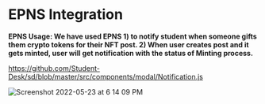 # EPNS Integration

**EPNS Usage: We have used EPNS 1) to notify student when someone gifts them crypto tokens for their NFT post. 2) When user creates post and it gets minted, user will get notification with the status of Minting process.**

https://github.com/Student-Desk/sd/blob/master/src/components/modal/Notification.js

![Screenshot 2022-05-23 at 6 14 09 PM](https://user-images.githubusercontent.com/45895007/169823587-d5cf5616-ee56-4950-996a-8ae94904d333.png)
